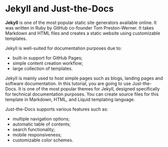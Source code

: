 # Jekyll and Just-the-Docs 

**Jekyll** is one of the most popular static site generators available online. It was written in Ruby by GitHub co-founder Tom Preston-Werner. It takes Markdown and HTML files and creates a static website using customizable templates. 

Jekyll is well-suited for documentation purposes due to:

* built-in support for GitHub Pages;
* simple content creation workflow;
* large collection of templates.

Jekyll is mainly used to host simple pages such as blogs, landing pages and software documentation. In this tutorial, you are going to use Just-the-Docs. It is one of the most popular themes for Jekyll, designed specifically for technical documentation purposes. You can create source files for this template in Markdown, HTML, and Liquid templating language.

Just-the-Docs supports various features such as:

* multiple navigation options;
* automatic table of contents;
* search functionality;
* mobile responsiveness;
* customizable color schemes.